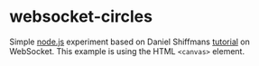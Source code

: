 # websocket-circles

Simple [node.js](https://nodejs.org/) experiment based on Daniel Shiffmans [tutorial](https://github.com/CodingRainbow/Rainbow-Code/tree/master/sockets) on WebSocket. This example is using the HTML `<canvas>` element.
